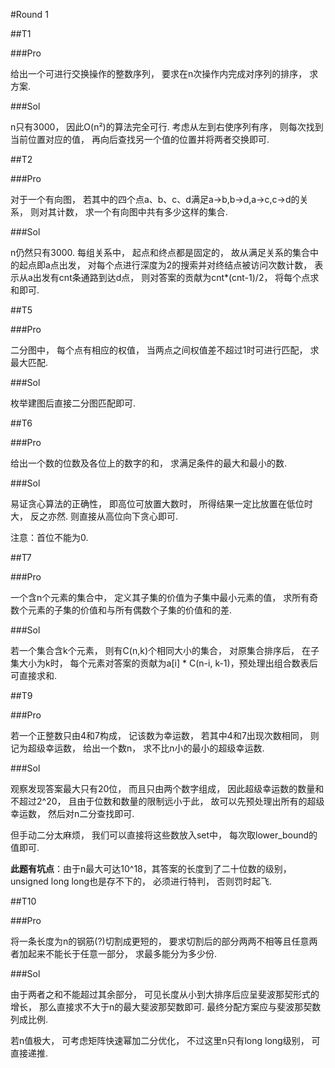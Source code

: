 #Round 1

##T1

###Pro

给出一个可进行交换操作的整数序列， 要求在n次操作内完成对序列的排序， 求方案.

###Sol

n只有3000， 因此O(n²)的算法完全可行. 考虑从左到右使序列有序， 则每次找到当前位置对应的值， 再向后查找另一个值的位置并将两者交换即可.

##T2

###Pro

对于一个有向图， 若其中的四个点a、b、c、d满足a->b,b->d,a->c,c->d的关系， 则对其计数， 求一个有向图中共有多少这样的集合.

###Sol

n仍然只有3000. 每组关系中， 起点和终点都是固定的， 故从满足关系的集合中的起点即a点出发， 对每个点进行深度为2的搜索并对终结点被访问次数计数， 表示从a出发有cnt条通路到达d点， 则对答案的贡献为cnt*(cnt-1)/2， 将每个点求和即可.

##T5

###Pro

二分图中， 每个点有相应的权值， 当两点之间权值差不超过1时可进行匹配， 求最大匹配.

###Sol

枚举建图后直接二分图匹配即可.

##T6

###Pro

给出一个数的位数及各位上的数字的和， 求满足条件的最大和最小的数.

###Sol

易证贪心算法的正确性， 即高位可放置大数时， 所得结果一定比放置在低位时大， 反之亦然. 则直接从高位向下贪心即可.

注意：首位不能为0.

##T7

###Pro

一个含n个元素的集合中， 定义其子集的价值为子集中最小元素的值， 求所有奇数个元素的子集的价值和与所有偶数个子集的价值和的差.

###Sol

若一个集合含k个元素， 则有C(n,k)个相同大小的集合， 对原集合排序后， 在子集大小为k时， 每个元素对答案的贡献为a[i] * C(n-i, k-1)，预处理出组合数表后可直接求和.

##T9

###Pro

若一个正整数只由4和7构成， 记该数为幸运数， 若其中4和7出现次数相同， 则记为超级幸运数， 给出一个数n， 求不比n小的最小的超级幸运数.

###Sol

观察发现答案最大只有20位， 而且只由两个数字组成， 因此超级幸运数的数量和不超过2^20， 且由于位数和数量的限制远小于此， 故可以先预处理出所有的超级幸运数， 然后对n二分查找即可.

但手动二分太麻烦， 我们可以直接将这些数放入set中， 每次取lower_bound的值即可.

**此题有坑点**：由于n最大可达10^18，其答案的长度到了二十位数的级别， unsigned long long也是存不下的， 必须进行特判， 否则罚时起飞.

##T10

###Pro

将一条长度为n的钢筋(?)切割成更短的， 要求切割后的部分两两不相等且任意两者加起来不能长于任意一部分， 求最多能分为多少份.

###Sol

由于两者之和不能超过其余部分， 可见长度从小到大排序后应呈斐波那契形式的增长， 那么直接求不大于n的最大斐波那契数即可.  最终分配方案应与斐波那契数列成比例.

若n值极大， 可考虑矩阵快速幂加二分优化， 不过这里n只有long long级别， 可直接递推.
